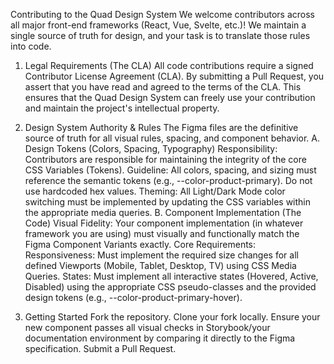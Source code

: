 Contributing to the Quad Design System
We welcome contributors across all major front-end frameworks (React, Vue, Svelte, etc.)! We maintain a single source of truth for design, and your task is to translate those rules into code.

1. Legal Requirements (The CLA)
All code contributions require a signed Contributor License Agreement (CLA).
By submitting a Pull Request, you assert that you have read and agreed to the terms of the CLA. This ensures that the Quad Design System can freely use your contribution and maintain the project's intellectual property.

2. Design System Authority & Rules
The Figma files are the definitive source of truth for all visual rules, spacing, and component behavior.
A. Design Tokens (Colors, Spacing, Typography)
Responsibility: Contributors are responsible for maintaining the integrity of the core CSS Variables (Tokens).
Guideline: All colors, spacing, and sizing must reference the semantic tokens (e.g., --color-product-primary). Do not use hardcoded hex values.
Theming: All Light/Dark Mode color switching must be implemented by updating the CSS variables within the appropriate media queries.
B. Component Implementation (The Code)
Visual Fidelity: Your component implementation (in whatever framework you are using) must visually and functionally match the Figma Component Variants exactly.
Core Requirements:
Responsiveness: Must implement the required size changes for all defined Viewports (Mobile, Tablet, Desktop, TV) using CSS Media Queries.
States: Must implement all interactive states (Hovered, Active, Disabled) using the appropriate CSS pseudo-classes and the provided design tokens (e.g., --color-product-primary-hover).

3. Getting Started
Fork the repository.
Clone your fork locally.
Ensure your new component passes all visual checks in Storybook/your documentation environment by comparing it directly to the Figma specification.
Submit a Pull Request.

